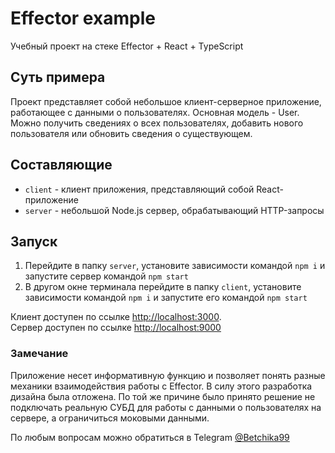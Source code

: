 # Effector example
Учебный проект на стеке Effector + React + TypeScript

## Суть примера
Проект представляет собой небольшое клиент-серверное приложение, работающее с данными о пользователях.
Основная модель - User. Можно получить сведениях о всех пользователях, добавить нового пользователя или обновить
сведения о существующем.

## Составляющие
- `client` - клиент приложения, представляющий собой React-приложение
- `server` - небольшой Node.js сервер, обрабатывающий HTTP-запросы

## Запуск
1. Перейдите в папку `server`, установите зависимости командой `npm i` и запустите сервер командой `npm start`
2. В другом окне терминала перейдите в папку `client`, установите зависимости командой `npm i` и запустите его командой `npm start`

Клиент доступен по ссылке [http://localhost:3000](http://localhost:3000).  
Сервер доступен по ссылке [http://localhost:9000](http://localhost:9000)

### Замечание
Приложение несет информативную функцию и позволяет понять разные механики взаимодействия 
работы с Effector. В силу этого разработка дизайна была отложена. По той же причине было
принято решение не подключать реальную СУБД для работы с данными о пользователях на сервере,
а ограничиться моковыми данными.

По любым вопросам можно обратиться в Telegram [@Betchika99](https://t.me/Betchika99)
